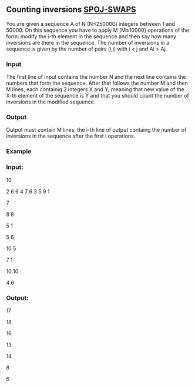 ## Counting inversions [SPOJ-SWAPS](http://www.spoj.com/ranks/SWAPS/) 

You are given a sequence A of N (N≤250000) integers between 1 and 50000. On this sequence you have to apply M (M≤10000) operations of the form: modify the i-th element in the sequence and then say how many inversions are there in the sequence. The number of inversions in a sequence is given by the number of pairs (i,j) with i < j and Ai > Aj.

### Input

The first line of input contains the number N and the next line contains the numbers that form the sequence. After that follows the number M and then M lines, each containig 2 integers X and Y, meaning that new value of the X-th element of the sequence is Y and that you should count the number of inversions in the modified sequence.

### Output

Output must contain M lines, the i-th line of output containg the number of inversions in the sequence after the first i operations.

### Example

### Input:

10

2 6 6 4 7 6 3 5 9 1 

7

8 8

5 1

5 6

10 5

7 1

10 10

4 6

### Output:

17

18

16

13

14

8

6


